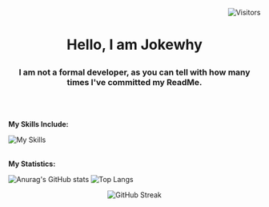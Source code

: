 <p align="right">
    <img src="https://visitor-badge.laobi.icu/badge?page_id=jokewhy.visitor-badge&format=true&left_color=transparent&right_color=blue" alt="Visitors" width=auto />
</p>

# <p align="center">Hello, I am Jokewhy</p>

### <p align="center">I am not a formal developer, as you can tell with how many times I've committed my ReadMe.</p>
<br>
</br>

**My Skills Include:**

![My Skills](https://skillicons.dev/icons?i=js,html,css,java,lua)
<br>
</br>

**My Statistics:**
<picture>

![Anurag's GitHub stats](https://github-readme-stats.vercel.app/api?username=jokewhy&theme=transparent) ![Top Langs](https://github-readme-stats.vercel.app/api/top-langs/?username=jokewhy&layout=donut&theme=transparent)<p align="center">![GitHub Streak](https://github-readme-streak-stats-one-lemon.vercel.app?user=jokewhy&theme=transparent) </p>
</picture>